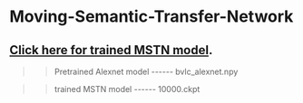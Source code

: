 
# Moving-Semantic-Transfer-Network

## [Click here for trained MSTN model](https://drive.google.com/drive/folders/1o10GWduF3QI7p55x14YwyYxykjEPi8Jz?usp=sharing).

>>Pretrained Alexnet model    ------ bvlc_alexnet.npy

>>trained MSTN model          ------ 10000.ckpt

